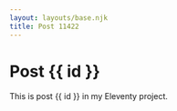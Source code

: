 ```yaml
---
layout: layouts/base.njk
title: Post 11422
---
```


# Post {{ id }}

This is post {{ id }} in my Eleventy project.
